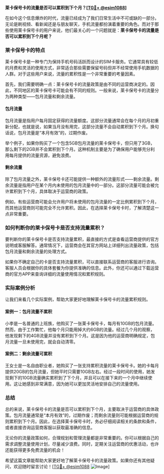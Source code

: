 **莱卡保号卡的流量是否可以累积到下个月？[[TG💪+ @esim1088](https://t.me/s/esim1088)]**

在如今这个信息爆炸的时代，流量已经成为了我们日常生活中不可或缺的一部分。无论是刷视频、看新闻还是与朋友聊天，手机流量都扮演着重要的角色。而对于那些使用莱卡保号卡的用户来说，他们最关心的一个问题就是：**莱卡保号卡的流量是否可以累积到下个月呢？**

### 莱卡保号卡的特点

莱卡保号卡是一种专门为保持手机号码活跃而设计的SIM卡服务。它通常具有较低的月费和灵活的使用方式，非常适合那些需要保留号码但并不经常使用手机数据的人群。对于这些用户来说，流量的累积性是一个非常重要的考量因素。

首先，我们需要明确一点：莱卡保号卡的流量政策是由不同的运营商决定的。因此，不同地区的莱卡保号卡可能会有不同的规则。一般来说，莱卡保号卡的流量分为两种类型——包月流量和剩余流量。

#### 包月流量

包月流量是指用户每月固定获得的流量额度。这部分流量通常会在每个月的月初重新分配，也就是说，如果当月没有用完，这部分流量不会自动累积到下个月。换句话说，包月流量是“本月有效”的，过期作废。

举个例子，如果你购买了一个包含5GB包月流量的莱卡保号卡，但只用了3GB，那么剩下的2GB并不会累积到下个月。这种机制主要是为了确保用户能够充分利用每月提供的流量资源，避免浪费。

#### 剩余流量

除了包月流量之外，莱卡保号卡还可能提供一种额外的流量形式——剩余流量。剩余流量是指用户在某个月内未使用的包月流量中的一部分。这部分流量可能会被允许累积到下个月，具体取决于运营商的政策。

例如，有些运营商可能会允许用户将未使用的包月流量的一定比例累积到下个月，而其他运营商则可能完全不允许累积。因此，在选择莱卡保号卡时，了解清楚这一点非常重要。

### 如何判断你的莱卡保号卡是否支持流量累积？

要判断你的莱卡保号卡是否支持流量累积，最直接的方式是查看运营商提供的官方说明或客服解答。通常情况下，运营商会在其官方网站上详细列出流量政策，包括包月流量和剩余流量的处理方式。

如果你不确定自己的卡是否支持流量累积，可以直接联系运营商的客服进行咨询。客服人员会根据你的具体套餐为你提供准确的信息。此外，你还可以通过下载运营商的官方APP来查询详细的流量使用情况和累积规则。

### 实际案例分析

让我们来看几个实际案例，帮助大家更好地理解莱卡保号卡的流量累积规则。

#### 案例一：包月流量不累积

小李是一名普通的上班族，他购买了一张莱卡保号卡，每月有10GB的包月流量。然而，由于工作繁忙，他每个月只能用掉大约6GB的流量。经过几个月的观察，他发现剩下的4GB流量并没有累积到下个月。这是因为他的运营商明确规定，包月流量一旦未使用完，就会自动清零。

#### 案例二：剩余流量可累积

王女士是一名自由职业者，她购买了一张支持累积流量的莱卡保号卡。她的卡每月提供20GB的包月流量，但她平时只需要10GB左右。经过一段时间的使用，她发现剩下的10GB流量确实累积到了下个月，并且可以在接下来的一个月中继续使用。这让她感到非常满意，因为她可以更加灵活地安排自己的流量使用。

### 总结

总的来说，莱卡保号卡的流量是否可以累积到下个月，主要取决于运营商的具体政策。包月流量通常是“本月有效”的，过期作废；而剩余流量则可能根据运营商的规则累积到下个月。因此，在选择莱卡保号卡时，务必仔细阅读相关的条款和条件，或者直接咨询运营商客服以获取最准确的信息。

无论你的流量政策如何，合理规划和管理流量都是非常重要的。你可以根据自己的需求调整流量使用计划，尽量减少浪费。同时，定期关注运营商的优惠活动，也许还能获得更多免费流量的机会！

希望这篇文章能帮助大家更好地了解莱卡保号卡的流量政策。如果你还有其他疑问，欢迎随时留言讨论！[[TG💪+ @esim1088](https://t.me/s/esim1088) ![Image](https://i.postimg.cc/4NQfJmqS/Snipaste-2025-05-13-00-14-12.png)]
